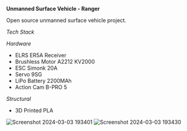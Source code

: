 **Unmanned Surface Vehicle - Ranger**

Open source unmanned surface vehicle project.

*Tech Stack*

*Hardware*
- ELRS ER5A Receiver
- Brushless Motor A2212 KV2000
- ESC Simonk 20A
- Servo 9SG
- LiPo Battery 2200MAh
- Action Cam B-PRO 5

*Structural*
- 3D Printed PLA <br>

![Screenshot 2024-03-03 193401](https://github.com/kucingkuro/USV/assets/112769418/f02ceb46-b691-40b2-8e36-cd90ac041618)
![Screenshot 2024-03-03 193430](https://github.com/kucingkuro/USV/assets/112769418/42a697d0-402d-4c00-8aaf-3c8c1043d139)
